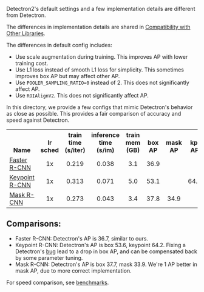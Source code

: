 
Detectron2's default settings and a few implementation details are different from Detectron.

The differences in implementation details are shared in
[Compatibility with Other Libraries](../../docs/notes/compatibility.md).

The differences in default config includes:
* Use scale augmentation during training. This improves AP with lower training cost.
* Use L1 loss instead of smooth L1 loss for simplicity. This sometimes improves box AP but may
  affect other AP.
* Use `POOLER_SAMPLING_RATIO=0` instead of 2. This does not significantly affect AP.
* Use `ROIAlignV2`. This does not significantly affect AP.

In this directory, we provide a few configs that mimic Detectron's behavior as close as possible.
This provides a fair comparison of accuracy and speed against Detectron.

<!--
./gen_html_table.py --config 'Detectron1-Comparisons/*.yaml' --name "Faster R-CNN" "Keypoint R-CNN" "Mask R-CNN" --fields lr_sched train_speed inference_speed mem box_AP mask_AP keypoint_AP --base-dir ../../../configs/Detectron1-Comparisons
-->


<table><tbody>
<!-- START TABLE -->
<!-- TABLE HEADER -->
<th valign="bottom">Name</th>
<th valign="bottom">lr<br/>sched</th>
<th valign="bottom">train<br/>time<br/>(s/iter)</th>
<th valign="bottom">inference<br/>time<br/>(s/im)</th>
<th valign="bottom">train<br/>mem<br/>(GB)</th>
<th valign="bottom">box<br/>AP</th>
<th valign="bottom">mask<br/>AP</th>
<th valign="bottom">kp.<br/>AP</th>
<th valign="bottom">model id</th>
<th valign="bottom">download</th>
<!-- TABLE BODY -->
<!-- ROW: faster_rcnn_R_50_FPN_noaug_1x -->
 <tr><td align="left"><a href="faster_rcnn_R_50_FPN_noaug_1x.yaml">Faster R-CNN</a></td>
<td align="center">1x</td>
<td align="center">0.219</td>
<td align="center">0.038</td>
<td align="center">3.1</td>
<td align="center">36.9</td>
<td align="center"></td>
<td align="center"></td>
<td align="center">137781054</td>
<td align="center"><a href="https://dl.fbaipublicfiles.com/detectron2/Detectron1-Comparisons/faster_rcnn_R_50_FPN_noaug_1x/137781054/model_final_7ab50c.pkl">model</a>&nbsp;|&nbsp;<a href="https://dl.fbaipublicfiles.com/detectron2/Detectron1-Comparisons/faster_rcnn_R_50_FPN_noaug_1x/137781054/metrics.json">metrics</a></td>
</tr>
<!-- ROW: keypoint_rcnn_R_50_FPN_1x -->
 <tr><td align="left"><a href="keypoint_rcnn_R_50_FPN_1x.yaml">Keypoint R-CNN</a></td>
<td align="center">1x</td>
<td align="center">0.313</td>
<td align="center">0.071</td>
<td align="center">5.0</td>
<td align="center">53.1</td>
<td align="center"></td>
<td align="center">64.2</td>
<td align="center">137781195</td>
<td align="center"><a href="https://dl.fbaipublicfiles.com/detectron2/Detectron1-Comparisons/keypoint_rcnn_R_50_FPN_1x/137781195/model_final_cce136.pkl">model</a>&nbsp;|&nbsp;<a href="https://dl.fbaipublicfiles.com/detectron2/Detectron1-Comparisons/keypoint_rcnn_R_50_FPN_1x/137781195/metrics.json">metrics</a></td>
</tr>
<!-- ROW: mask_rcnn_R_50_FPN_noaug_1x -->
 <tr><td align="left"><a href="mask_rcnn_R_50_FPN_noaug_1x.yaml">Mask R-CNN</a></td>
<td align="center">1x</td>
<td align="center">0.273</td>
<td align="center">0.043</td>
<td align="center">3.4</td>
<td align="center">37.8</td>
<td align="center">34.9</td>
<td align="center"></td>
<td align="center">137781281</td>
<td align="center"><a href="https://dl.fbaipublicfiles.com/detectron2/Detectron1-Comparisons/mask_rcnn_R_50_FPN_noaug_1x/137781281/model_final_62ca52.pkl">model</a>&nbsp;|&nbsp;<a href="https://dl.fbaipublicfiles.com/detectron2/Detectron1-Comparisons/mask_rcnn_R_50_FPN_noaug_1x/137781281/metrics.json">metrics</a></td>
</tr>
</tbody></table>

## Comparisons:

* Faster R-CNN: Detectron's AP is 36.7, similar to ours.
* Keypoint R-CNN: Detectron's AP is box 53.6, keypoint 64.2. Fixing a Detectron's
  [bug](https://github.com/facebookresearch/Detectron/issues/459) lead to a drop in box AP, and can be
	compensated back by some parameter tuning.
* Mask R-CNN: Detectron's AP is box 37.7, mask 33.9. We're 1 AP better in mask AP, due to more correct implementation.

For speed comparison, see [benchmarks](https://detectron2.readthedocs.io/notes/benchmarks.html).
